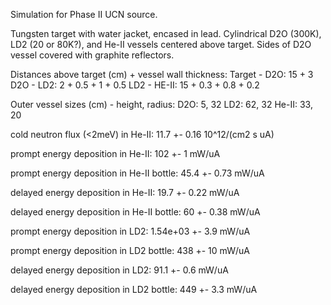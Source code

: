 Simulation for Phase II UCN source.

Tungsten target with water jacket, encased in lead.
Cylindrical D2O (300K), LD2 (20 or 80K?), and He-II vessels centered above target.
Sides of D2O vessel covered with graphite reflectors.

Distances above target (cm) + vessel wall thickness:
Target - D2O: 15 + 3
D2O - LD2: 2 + 0.5 + 1 + 0.5
LD2 - HE-II: 15 + 0.3 + 0.8 + 0.2

Outer vessel sizes (cm) - height, radius:
D2O: 5, 32
LD2: 62, 32
He-II: 33, 20

cold neutron flux (<2meV) in He-II:
11.7 +- 0.16 10^12/(cm2 s uA)

prompt energy deposition in He-II:
102 +- 1 mW/uA

prompt energy deposition in He-II bottle:
45.4 +- 0.73 mW/uA

delayed energy deposition in He-II:
19.7 +- 0.22 mW/uA

delayed energy deposition in He-II bottle:
60 +- 0.38 mW/uA

prompt energy deposition in LD2:
1.54e+03 +- 3.9 mW/uA

prompt energy deposition in LD2 bottle:
438 +- 10 mW/uA

delayed energy deposition in LD2:
91.1 +- 0.6 mW/uA

delayed energy deposition in LD2 bottle:
449 +- 3.3 mW/uA

